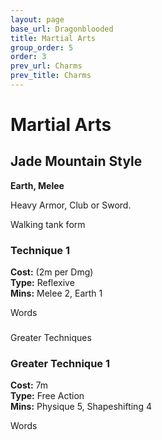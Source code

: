 ```yaml
---
layout: page
base_url: Dragonblooded
title: Martial Arts
group_order: 5
order: 3
prev_url: Charms
prev_title: Charms
---
```


Martial Arts
============

Jade Mountain Style
-------------------

**Earth, Melee**

Heavy Armor, Club or Sword.

Walking tank form

### Technique 1

**Cost:** (2m per Dmg)  
**Type:** Reflexive  
**Mins:** Melee 2, Earth 1

Words

### 

<div class="greater_charm">Greater Techniques</div>

### Greater Technique 1

**Cost:** 7m  
**Type:** Free Action  
**Mins:** Physique 5, Shapeshifting 4

Words

### 
